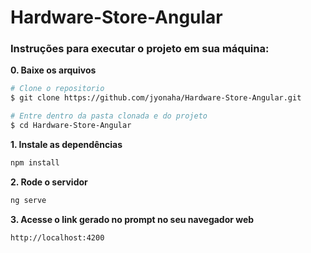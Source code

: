 # Hardware-Store-Angular


### Instruções para executar o projeto em sua máquina:

**0. Baixe os arquivos**

```bash
# Clone o repositorio
$ git clone https://github.com/jyonaha/Hardware-Store-Angular.git

# Entre dentro da pasta clonada e do projeto
$ cd Hardware-Store-Angular

```

**1. Instale as dependências**

```bash
npm install
```

**2. Rode o servidor**

```bash
ng serve
```
**3. Acesse o link gerado no prompt no seu navegador web**
```bash
http://localhost:4200
```
